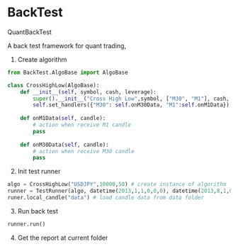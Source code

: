 # BackTest
QuantBackTest

A back test framework for quant trading, 

1. Create algorithm

```python
from BackTest.AlgoBase import AlgoBase

class CrossHighLow(AlgoBase):
    def __init__(self, symbol, cash, leverage):
        super().__init__("Cross High Low",symbol, ["M30", "M1"], cash, leverage)
        self.set_handlers({"M30": self.onM30Data, "M1":self.onM1Data})
        
    def onM1Data(self, candle):
        # action when receive M1 candle
        pass
    
    def onM30Data(self, candle):
        # action when receive M30 candle
        pass
 ```
 
 2. Init test runner
 
 ```python
 algo = CrossHighLow("USDJPY",10000,50) # create instance of algorithm
 runner = TestRunner(algo, datetime(2013,1,1,0,0,0), datetime(2013,8,1,0,0,0)) # instance of runner
 runer.local_candle("data") # load candle data from data folder
 ```
 
 3. Run back test
 
 ```python
runner.run()
```

4. Get the report at current folder
